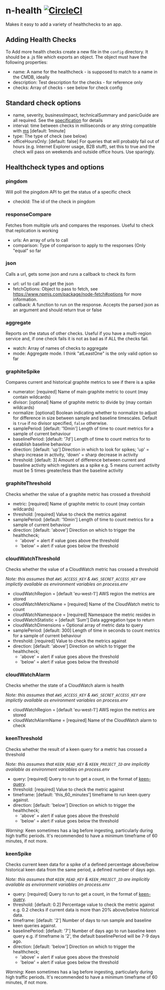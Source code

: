 # n-health [![CircleCI](https://circleci.com/gh/Financial-Times/n-health.svg?style=svg)](https://circleci.com/gh/Financial-Times/n-health)

Makes it easy to add a variety of healthchecks to an app.

## Adding Health Checks
To Add more health checks create a new file in the `config` directory.  It should be a .js file which exports an object.  The object must have the following properties:

* name: A name for the healthcheck - is supposed to match to a name in the CMDB, ideally
* description: Test description for the checks - for reference only
* checks: Array of checks - see below for check config

## Standard check options

* name, severity, businessImpact, technicalSummary and panicGuide are all required. See the [specification](https://docs.google.com/document/edit?id=1ftlkDj1SUXvKvKJGvoMoF1GnSUInCNPnNGomqTpJaFk) for details
* interval: time between checks in milliseconds or any string compatible with [ms](https://www.npmjs.com/package/ms) [default: 1minute]
* type: The type of check (see below)
* officeHoursOnly: [default: false] For queries that will probably fail out of hours (e.g. Internet Explorer usage, B2B stuff), set this to true and the check will pass on weekends and outside office hours. Use sparingly.

## Healthcheck types and options

### pingdom
Will poll the pingdom API to get the status of a specific check

* checkId: The id of the check in pingdom

### responseCompare
Fetches from multiple urls and compares the responses. Useful to check that replication is working

* urls: An array of urls to call
* comparison: Type of comparison to apply to the responses (Only "equal" so far

### json
Calls a url, gets some json and runs a callback to check its form

* url: url to call and get the json
* fetchOptions: Object to pass to fetch, see https://www.npmjs.com/package/node-fetch#options for more information.
* callback: A function to run on the response.  Accepts the parsed json as an argument and should return true or false

### aggregate
Reports on the status of other checks.  Useful if you have a multi-region service and, if one check fails it is not as bad as if ALL the checks fail.

* watch: Array of names of checks to aggregate
* mode: Aggregate mode.  I think "atLeastOne" is the only valid option so far

### graphiteSpike
Compares current and historical graphite metrics to see if there is a spike

* numerator: [required] Name of main graphite metric to count (may contain wildcards)
* divisor: [optional] Name of graphite metric to divide by (may contain wildcards)
* normalize: [optional] Boolean indicating whether to normalize to adjust for difference in size between sample and baseline timescales. Default is `true` if no divisor specified, `false` otherwise.
* samplePeriod: [default: '10min'] Length of time to count metrics for a sample of current behaviour
* baselinePeriod: [default: '7d'] Length of time to count metrics for to establish baseline behaviour
* direction: [default: 'up'] Direction in which to look for spikes; 'up' = sharp increase in activity, 'down' = sharp decrease in activity
* threshold: [default: 3] Amount of difference between current and baseline activity which registers as a spike e.g. 5 means current activity must be 5 times greater/less than the baseline activity

### graphiteThreshold
Checks whether the value of a graphite metric has crossed a threshold

* metric: [required] Name of graphite metric to count (may contain wildcards)
* threshold: [required] Value to check the metrics against
* samplePeriod: [default: '10min'] Length of time to count metrics for a sample of current behaviour
* direction: [default: 'above'] Direction on which to trigger the healthcheck;
	- 'above' = alert if value goes above the threshold
	- 'below' = alert if value goes below the threshold

### cloudWatchThreshold
Checks whether the value of a CloudWatch metric has crossed a threshold

_Note: this assumes that `AWS_ACCESS_KEY` & `AWS_SECRET_ACCESS_KEY` are implictly available as environment variables on process.env_


* cloudWatchRegion = [default 'eu-west-1'] AWS region the metrics are stored
* cloudWatchMetricName = [required] Name of the CloudWatch metric to count
* cloudWatchNamespace = [required] Namespace the metric resides in
* cloudWatchStatistic = [default 'Sum'] Data aggregation type to return
* cloudWatchDimensions = Optional array of metric data to query
* samplePeriod: [default: 300] Length of time in seconds to count metrics for a sample of current behaviour
* threshold: [required] Value to check the metrics against
* direction: [default: 'above'] Direction on which to trigger the healthcheck;
	- 'above' = alert if value goes above the threshold
	- 'below' = alert if value goes below the threshold

### cloudWatchAlarm
Checks whether the state of a CloudWatch alarm is health

_Note: this assumes that `AWS_ACCESS_KEY` & `AWS_SECRET_ACCESS_KEY` are implictly available as environment variables on process.env_

* cloudWatchRegion = [default 'eu-west-1'] AWS region the metrics are stored
* cloudWatchAlarmName = [required] Name of the CloudWatch alarm to check

### keenThreshold
Checks whether the result of a keen query for a metric has crossed a threshold

_Note: this assumes that `KEEN_READ_KEY` & `KEEN_PROJECT_ID` are implicitly available as environment variables on process.env_

* query: [required] Query to run to get a count, in the format of [keen-query](https://github.com/Financial-Times/keen-query).
* threshold: [required] Value to check the metric against
* timeframe: [default: 'this_60_minutes'] timeframe to run keen query against.
* direction: [default: 'below'] Direction on which to trigger the healthcheck;
	- 'above' = alert if value goes above the threshold
	- 'below' = alert if value goes below the threshold

_Warning_: Keen sometimes has a lag before ingesting, particularly during high traffic periods. It's recommended to have a minimum timeframe of 60 minutes, if not more.

### keenSpike
Checks current keen data for a spike of a defined percentage above/below historical keen data from the same period, a defined number of days ago.

_Note: this assumes that `KEEN_READ_KEY` & `KEEN_PROJECT_ID` are implicitly available as environment variables on process.env_

* query: [required] Query to run to get a count, in the format of [keen-query](https://github.com/Financial-Times/keen-query).
* threshold: [default: 0.2] Percentage value to check the metric against e.g. 0.2 checks if current data is more than 20% above/below historical data.
* timeframe: [default: '2'] Number of days to run sample and baseline keen queries against.
* baselinePeriod: [default: '7'] Number of days ago to run baseline keen query e.g. if timeframe is '2', the default baselinePeriod will be 7-9 days ago.
* direction: [default: 'below'] Direction on which to trigger the healthcheck;
	- 'above' = alert if value goes above the threshold
	- 'below' = alert if value goes below the threshold

_Warning_: Keen sometimes has a lag before ingesting, particularly during high traffic periods. It's recommended to have a minimum timeframe of 60 minutes, if not more.
